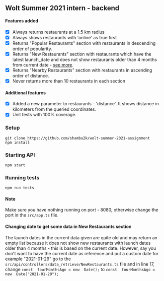 ## Wolt Summer 2021 intern - backend
#### Features added
- [x] Always returns restaurants at a 1.5 km radius
- [x] Always shows restaurants with 'online' as true first
- [x] Returns "Popular Restaurants" section with restaurants in descending order of popularity.
- [x] Returns "New Restaurants" section with restaurants which have the latest launch_date and does not show restaurants older than 4 months from current date - [see more](#changing-date-to-get-some-data-in-new-restaurants-section).
- [x] Returns "Nearby Restaurants" section with restaurants in ascending order of distance.
- [x]  Never returns more than 10 restaurants in each section

#### Additional features
- [x] Added a new parameter to restaurants  - 'distance'. It shows distance in kilometers from the queried coordinates.
- [x] Unit tests with 100% coverage.

### Setup
```
git clone https://github.com/shambu2k/wolt-summer-2021-assignment
npm install
```
### Starting API
`npm start`

### Running tests
`npm run tests`

#### Note
Make sure you have nothing running on port - 8080, otherwise change the port in the `src/app.ts` file.

#### Changing date to get some data in New Restaurants section
The launch dates in the current data given are quite old and may return an empty list because it does not show new restaurants with launch dates older than 4 months - this is based on the current date. 
However, say you don't want to have the current date as reference and put a custom date for example "2021-01-29" go to the `src/api/controllers/data_retrieve/NewRestaurants.ts`  file and in line 17, change `const  fourMonthsAgo = new  Date();` to `const  fourMonthsAgo = new  Date("2021-01-29");`